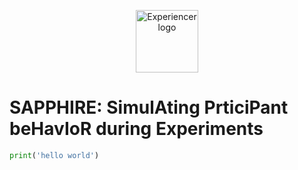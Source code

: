 <p align="center">
  <img alt="Experiencer logo" height="100" src="https://raw.githubusercontent.com/khnshn/sapphire/main/gem.png">
</p>

# SAPPHIRE: SimulAting PrticiPant beHavIoR during Experiments


```python
print('hello world')
```